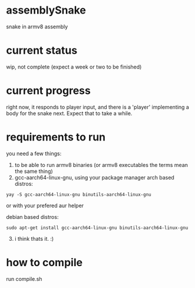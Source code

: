 # assemblySnake
snake in armv8 assembly

# current status
wip, not complete (expect a week or two to be finished)

# current progress
right now, it responds to player input, and there is a 'player'
implementing a body for the snake next. Expect that to take a while.

# requirements to run
you need a few things:
  1. to be able to run armv8 binaries (or armv8 executables the terms mean the same thing)
  2. gcc-aarch64-linux-gnu, using your package manager
  arch based distros: 
  ```
  yay -S gcc-aarch64-linux-gnu binutils-aarch64-linux-gnu
  ```
  or with your prefered aur helper

  debian based distros:
```
sudo apt-get install gcc-aarch64-linux-gnu binutils-aarch64-linux-gnu
```
  3. i think thats it. :)

# how to compile
run compile.sh

